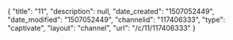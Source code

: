 {
    "title": "11",
    "description": null,
    "date_created": "1507052449",
    "date_modified": "1507052449",
    "channelid": "117406333",
    "type": "captivate",
    "layout": "channel",
    "url": "\/c\/11\/117406333"
}